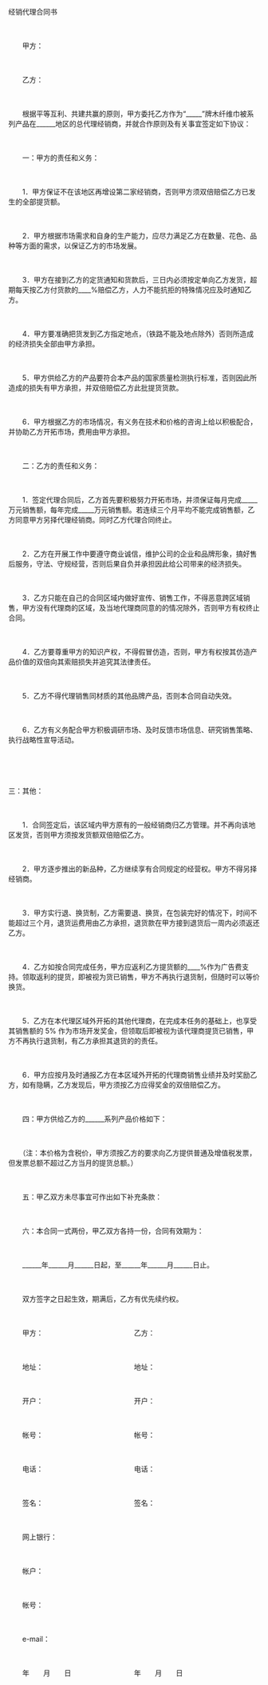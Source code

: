 



经销代理合同书



 

　　

　　甲方：

　　

　　乙方：　　

　　

　　根据平等互利、共建共赢的原则，甲方委托乙方作为“_____”牌木纤维巾被系列产品在______地区的总代理经销商，并就合作原则及有关事宜签定如下协议：

　　

　　一：甲方的责任和义务：

　　

　　1．甲方保证不在该地区再增设第二家经销商，否则甲方须双倍赔偿乙方已发生的全部提货额。

　　

　　2．甲方根据市场需求和自身的生产能力，应尽力满足乙方在数量、花色、品种等方面的需求，以保证乙方的市场发展。

　　

　　3．甲方在接到乙方的定货通知和货款后，三日内必须按定单向乙方发货，超期每天按乙方付货款的____%赔偿乙方，人力不能抗拒的特殊情况应及时通知乙方。

　　

　　4．甲方要准确把货发到乙方指定地点，（铁路不能及地点除外）否则所造成的经济损失全部由甲方承担。

　　

　　5．甲方供给乙方的产品要符合本产品的国家质量检测执行标准，否则因此所造成的损失有甲方承担，并双倍赔偿乙方此批提货货款。

　　

　　6．甲方根据乙方的市场情况，有义务在技术和价格的咨询上给以积极配合，并协助乙方开拓市场，费用由甲方承担。

　　

　　二：乙方的责任和义务：

　　

　　1．签定代理合同后，乙方首先要积极努力开拓市场，并须保证每月完成_____万元销售额，每年完成_____万元销售额。若连续三个月平均不能完成销售额，乙方同意甲方另择代理经销商。同时乙方代理合同终止。

　　

　　2．乙方在开展工作中要遵守商业诚信，维护公司的企业和品牌形象，搞好售后服务，守法、守规经营，否则后果自负并承担因此给公司带来的经济损失。

　　

　　3．乙方只能在自己的合同区域内做好宣传、销售工作，不得恶意跨区域销售，甲方没有代理商的区域，及当地代理商同意的的情况除外，否则甲方有权终止合同。

　　

　　4．乙方要尊重甲方的知识产权，不得假冒仿造，否则，甲方有权按其仿造产品价值的双倍向其索赔损失并追究其法律责任。

　　

　　5．乙方不得代理销售同材质的其他品牌产品，否则本合同自动失效。

　　

　　6．乙方有义务配合甲方积极调研市场、及时反馈市场信息、研究销售策略、执行战略性宣导活动。

　　

　　

三：其他：
　　
　　
　

　　

　　1．合同签定后，该区域内甲方原有的一般经销商归乙方管理。并不再向该地区发货，否则甲方须按发货额双倍赔偿乙方。

　　

　　2．甲方逐步推出的新品种，乙方继续享有合同规定的经营权。甲方不得另择经销商。

　　

　　3．甲方实行退、换货制，乙方需要退、换货，在包装完好的情况下，时间不能超过三个月，退货运费用由乙方承担，退货款在甲方接到退货后一周内必须返还乙方。

　　

　　4．乙方如按合同完成任务，甲方应返利乙方提货额的____%作为广告费支持。领取返利的提货，即被视为货已销售，甲方不再执行退货制，但随时可以等价换货。

　　

　　5．乙方在本代理区域外开拓的其他代理商，在完成本任务的基础上，也享受其销售额的 5% 作为市场开发奖金，但领取后即被视为该代理商提货已销售，甲方不再执行退货制，有乙方承担其退货的的责任。

　　

　　6．甲方应按月及时通报乙方在本区域外开拓的代理商销售业绩并及时奖励乙方，如有隐瞒，乙方发现后，甲方须按乙方应得奖金的双倍赔偿乙方。

　　

　　四：甲方供给乙方的______系列产品价格如下：　　

　　

　　（注：本价格为含税价，甲方须按乙方的要求向乙方提供普通及增值税发票，但发票总额不超过乙方当月的提货总额。）

　　

　　五：甲乙双方未尽事宜可作出如下补充条款：　　

　　

　　六：本合同一式两份，甲乙双方各持一份，合同有效期为：

　　

　　______年______月______日起，至______年______月______日止。

　　

　　双方签字之日起生效，期满后，乙方有优先续约权。　　

　　

　　甲方：　　　　　　　　　　　　　乙方：

　　

　　地址：　　　　　　　　　　　　　地址：

　　

　　开户：　　　　　　　　　　　　　开户：

　　

　　帐号：　　　　　　　　　　　　　帐号：

　　

　　电话：　　　　　　　　　　　　　电话：

　　

　　签名：　　　　　　　　　　　　　签名：　　

　　

　　网上银行：

　　

　　帐户：

　　

　　帐号：

　　

　　e-mail：　　

　　

　　年　　月　　日　　　　　　　　　年　　月　　日

　　

　　